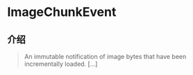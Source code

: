 # ImageChunkEvent

## 介绍

> An immutable notification of image bytes that have been incrementally loaded. [...]
